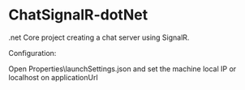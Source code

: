 # ChatSignalR-dotNet
 .net Core project creating a chat server using SignalR.

Configuration:

Open Properties\launchSettings.json and set the machine local IP or localhost on applicationUrl



